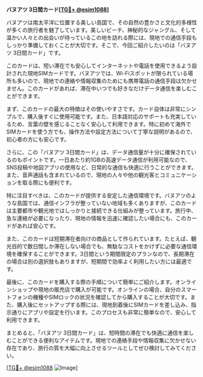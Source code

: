 **バヌアツ 3日間カード[[TG💪+ @esim1088](https://t.me/s/esim1088)]**

バヌアツは南太平洋に位置する美しい島国で、その自然の豊かさと文化的多様性が多くの旅行者を魅了しています。美しいビーチ、神秘的なジャングル、そして温かい人々との出会いが待っているこの地を訪れる際には、現地での通信手段もしっかり準備しておくことが大切です。そこで、今回ご紹介したいのは「バヌアツ 3日間カード」です。

このカードは、短い滞在でも安心してインターネットや電話を使用できるよう設計された現地SIMカードです。バヌアツでは、Wi-Fiスポットが限られている場所も多いので、現地での連絡や情報収集のためにも携帯電話の通信手段は欠かせません。このカードがあれば、滞在中いつでも好きなだけデータ通信を楽しむことができます。

まず、このカードの最大の特徴はその使いやすさです。カード自体は非常にシンプルで、購入後すぐに使用可能です。また、日本語対応のサポートも充実しているため、言葉の壁を感じることなく安心して利用できます。特に初めて海外でSIMカードを使う方でも、操作方法や設定方法について丁寧な説明があるので、初心者の方にも安心です。

さらに、この「バヌアツ 3日間カード」は、データ通信量が十分に確保されているのもポイントです。一日あたり約1GBの高速データ通信が利用可能なので、SNS投稿や地図アプリの使用など、日常的な通信も快適に行うことができます。また、音声通話も含まれているので、現地の人々や他の観光客とコミュニケーションを取る際にも便利です。

特に注目すべきは、このカードが提供する安定した通信環境です。バヌアツのような島国では、通信インフラが整っていない地域も多くありますが、このカードは主要都市や観光地ではしっかりと接続できる仕組みが整っています。旅行中、急な連絡が必要になったり、現地の情報を迅速に確認したい場合にも、このカードがあれば安心です。

また、このカードは短期滞在者向けの商品として作られています。たとえば、観光目的で数日間しか滞在しない場合でも、無駄なコストをかけずに必要な通信環境を確保することができます。3日間という期間限定のプランなので、長期滞在の場合は別の選択肢もありますが、短期間で効率よく利用したい方には最適です。

最後に、このカードを購入する際の手順について簡単にご紹介します。オンラインショップや現地の販売店で購入が可能です。オンラインの場合、自分のスマートフォンの機種やSIMロックの状況を確認してから購入することが大切です。また、購入後にセットアップする際には、現地到着後にSIMカードを差し込み、指示通りにアプリや設定を行います。このプロセスも非常に簡単なので、安心して利用できます。

まとめると、「バヌアツ 3日間カード」は、短時間の滞在でも快適に通信を楽しむことができる便利なアイテムです。現地での連絡手段や情報収集に欠かせない存在であり、旅行の質を大幅に向上させるツールとしてぜひ検討してみてください。

[[TG💪+ @esim1088](https://t.me/s/esim1088) ![Image](https://i.postimg.cc/Y0z9fWf4/image.png)]